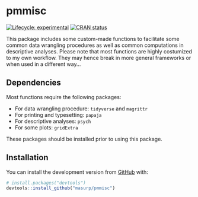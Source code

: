 
<!-- README.md is generated from README.Rmd. Please edit that file -->

# pmmisc

<!-- badges: start -->

[![Lifecycle:
experimental](https://img.shields.io/badge/lifecycle-experimental-orange.svg)](https://www.tidyverse.org/lifecycle/#experimental)
[![CRAN
status](https://www.r-pkg.org/badges/version/specr)](https://CRAN.R-project.org/package=specr)
<!-- badges: end -->

This package includes some custom-made functions to facilitate some
common data wrangling procedures as well as common computations in
descriptive analyses. Please note that most functions are highly
costumized to my own workflow. They may hence break in more general
frameworks or when used in a different way…

## Dependencies

Most functions require the following packages:

  - For data wrangling procedure: `tidyverse` and `magrittr`
  - For printing and typesetting: `papaja`
  - For descriptive analyses: `psych`
  - For some plots: `gridExtra`

These packages should be installed prior to using this package.

## Installation

You can install the development version from
[GitHub](https://github.com/) with:

``` r
# install.packages("devtools")
devtools::install_github("masurp/pmmisc")
```
